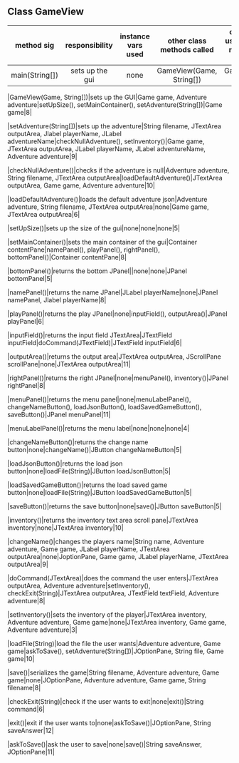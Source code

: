 ## Class GameView

| method sig | responsibility | instance vars used | other class methods called | objects used with method calls | lines of code |
|:----------:|:--------------:|:------------------:|:--------------------------:|:------------------------------:|:-------------:|
|main(String[])|sets up the gui|none|GameView(Game, String[])|GameView gui|5|

|GameView(Game, String[])|sets up the GUI|Game game, Adventure adventure|setUpSize(), setMainContainer(), setAdventure(String[])|Game game|8|

|setAdventure(String[])|sets up the adventure|String filename, JTextArea outputArea, Jlabel playerName, JLabel adventureName|checkNullAdventure(), setInventory()|Game game, JTextArea outputArea, JLabel playerName, JLabel adventureName, Adventure adventure|9|

|checkNullAdventure()|checks if the adventure is null|Adventure adventure, String filename, JTextArea outputArea|loadDefaultAdventure()|JTextArea outputArea, Game game, Adventure adventure|10|

|loadDefaultAdventure()|loads the default adventure json|Adventure adventure, String filename, JTextArea outputArea|none|Game game, JTextArea outputArea|6|

|setUpSize()|sets up the size of the gui|none|none|none|5|

|setMainContainer()|sets the main container of the gui|Container contentPane|namePanel(), playPanel(), rightPanel(), bottomPanel()|Container contentPane|8|

|bottomPanel()|returns the bottom JPanel||none|none|JPanel bottomPanel|5|

|namePanel()|returns the name JPanel|JLabel playerName|none|JPanel namePanel, Jlabel playerName|8|

|playPanel()|returns the play JPanel|none|inputField(), outputArea()|JPanel playPanel|6|

|inputField()|returns the input field JTextArea|JTextField inputField|doCommand(JTextField)|JTextField inputField|6|

|outputArea()|returns the output area|JTextArea outputArea, JScrollPane scrollPane|none|JTextArea outputArea|11|

|rightPanel()|returns the right JPanel|none|menuPanel(), inventory()|JPanel rightPanel|8|

|menuPanel()|returns the menu panel|none|menuLabelPanel(), changeNameButton(), loadJsonButton(), loadSavedGameButton(), saveButton()|JPanel menuPanel|11|

|menuLabelPanel()|returns the menu label|none|none|none|4|

|changeNameButton()|returns the change name button|none|changeName()|JButton changeNameButton|5|

|loadJsonButton()|returns the load json button|none|loadFile(String)|JButton loadJsonButton|5|

|loadSavedGameButton()|returns the load saved game button|none|loadFile(String)|JButton loadSavedGameButton|5|

|saveButton()|returns the save button|none|save()|JButton saveButton|5|

|inventory()|returns the inventory text area scroll pane|JTextArea inventory|none|JTextArea inventory|10|

|changeName()|changes the players name|String name, Adventure adventure, Game game, JLabel playerName, JTextArea outputArea|none|JoptionPane, Game game, JLabel playerName, JTextArea outputArea|9|

|doCommand(JTextArea)|does the command the user enters|JTextArea outputArea, Adventure adventure|setInventory(), checkExit(String)|JTextArea outputArea, JTextField textField, Adventure adventure|8|

|setInventory()|sets the inventory of the player|JTextArea inventory, Adventure adventure, Game game|none|JTextArea inventory, Game game, Adventure adventure|3|

|loadFile(String)|load the file the user wants|Adventure adventure, Game game|askToSave(), setAdventure(String[])|JOptionPane, String file, Game game|10|

|save()|serializes the game|String filename, Adventure adventure, Game game|none|JOptionPane, Adventure adventure, Game game, String filename|8|

|checkExit(String)|check if the user wants to exit|none|exit()|String command|6|

|exit()|exit if the user wants to|none|askToSave()|JOptionPane, String saveAnswer|12|

|askToSave()|ask the user to save|none|save()|String saveAnswer, JOptionPane|11|
